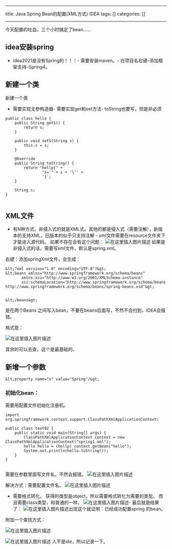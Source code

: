 
--- 
title:  Java Spring Bean的配置(XML方式) IDEA 
tags: []
categories: [] 

---
今天配置的吐血，三个小时搞定了bean……

## idea安装spring
- idea2021是没有Spring的！！！- 需要安装maven。- 在项目名右键–添加框架支持–Spring4。
## 新建一个类

新建一个类
- 需要实现无参构造器- 需要实现get和set方法- toString也要写，但是非必须
```
public class hello {
    public String getS() {
        return s;
    }

    public void setS(String s) {
        this.s = s;
    }

    @Override
    public String toString() {
        return "hellp{" +
                "s='" + s + '\'' +
                '}';
    }

    String s;
}


```

## XML文件
-  有N种方式，非侵入式的就是XML式。其他的都是侵入式（需要注解），新版本的支持XML，旧版本的似乎只支持注解 -  xml文件需要在resource文件夹下才能进入源代码。 
如果不存在会有这个问题： <img src="https://img-blog.csdnimg.cn/a144846e99604701b570f7aa01d882f2.png" alt="在这里插入图片描述"> 如果是非侵入式的话，需要写xml文件，默认是spring.xml。

右键：添加springXml文件，会生成：

```
&lt;?xml version="1.0" encoding="UTF-8"?&gt;
&lt;beans xmlns="http://www.springframework.org/schema/beans"
       xmlns:xsi="http://www.w3.org/2001/XMLSchema-instance"
       xsi:schemaLocation="http://www.springframework.org/schema/beans http://www.springframework.org/schema/beans/spring-beans.xsd"&gt;
       
       
&lt;/beans&gt;

```

是在两个Beans 之间写入bean，不要在beans后面写，不然不会扫到，IDEA会报错。

格式是：

<img src="https://img-blog.csdnimg.cn/7cf925c91a0f418ba8a8d9fb87dab241.png" alt="在这里插入图片描述">

其余的可以去查，这个是最基础的。

## 新增一个参数

```
&lt;property name="s" value="Spring"/&gt;

```

### 初始化bean：

需要用配置文件初始化注册机。

```
import org.springframework.context.support.ClassPathXmlApplicationContext;

public class text02 {
    public static void main(String[] args) {
        ClassPathXmlApplicationContext context = new ClassPathXmlApplicationContext("spring1.xml");
        hello hello = (hellp) context.getBean("hello");
        System.out.println(hello.toString());
    }
}


```

需要在参数里面写文件名。不然会报错。 <img src="https://img-blog.csdnimg.cn/5d0253973542460e8f3b58eb7de3f0b6.png?x-oss-process=image/watermark,type_d3F5LXplbmhlaQ,shadow_50,text_Q1NETiBA6Z2S56Kn5Yed6Zyc,size_20,color_FFFFFF,t_70,g_se,x_16" alt="在这里插入图片描述">

解决方式：需要配置文件名。 <img src="https://img-blog.csdnimg.cn/83bca18ad1a34b4391cfd114a8fedc60.png" alt="在这里插入图片描述">
- 需要格式转化。 获得的类型是object，所以需要格式转化为需要的类型。 而且需要class类型，和普通的一样。 <img src="https://img-blog.csdnimg.cn/9fe6eac21c2244c3a80daf16036c25b5.png" alt="在这里插入图片描述">- 最后就是结果了：
<img src="https://img-blog.csdnimg.cn/476a470168c34175b7741868a8b450b3.png?x-oss-process=image/watermark,type_d3F5LXplbmhlaQ,shadow_50,text_Q1NETiBA6Z2S56Kn5Yed6Zyc,size_20,color_FFFFFF,t_70,g_se,x_16" alt="在这里插入图片描述">出现这个就证明：已经成功配置spring 的bean。

附加一个查找方式：

<img src="https://img-blog.csdnimg.cn/594d7ef770f34d6e8d37129402165e20.png?x-oss-process=image/watermark,type_d3F5LXplbmhlaQ,shadow_50,text_Q1NETiBA6Z2S56Kn5Yed6Zyc,size_20,color_FFFFFF,t_70,g_se,x_16" alt="在这里插入图片描述">

<img src="https://img-blog.csdnimg.cn/b4488016213a45b88615f35730025fc9.png?x-oss-process=image/watermark,type_d3F5LXplbmhlaQ,shadow_50,text_Q1NETiBA6Z2S56Kn5Yed6Zyc,size_20,color_FFFFFF,t_70,g_se,x_16" alt="在这里插入图片描述"> 人不是ide，所以记录一下。
